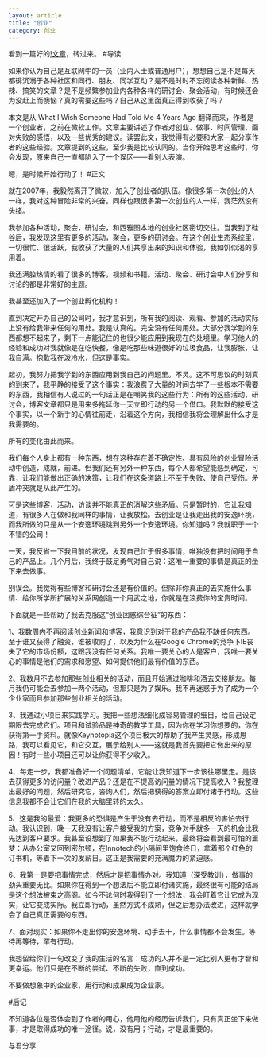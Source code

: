 ```yaml
---
layout: article
title: "创业"
category: 创业
---
```

看到一篇好的[!文章](http://www.cnblogs.com/youxin/archive/2011/11/06/2238535.html)，转过来。
#导读

如果你认为自己是互联网中的一员（业内人士或普通用户），想想自己是不是每天都徘沉溺于各种社区和同行、朋友、同学互动？是不是时时不忘阅读各种新鲜、热辣、搞笑的文章？是不是频繁参加业内各种各样的研讨会、聚会活动，有时候还会为没赶上而懊恼？真的需要这些吗？自己从这里面真正得到收获了吗？

本文是从 What I Wish Someone Had Told Me 4 Years Ago 翻译而来，作者是一个创业者，之前在微软工作。文章主要讲述了作者对创业、做事、时间管理、面对失败的感悟，以及一些优秀的建议。读罢此文，我觉得有必要和大家一起分享作者的这些经验。文章提到的这些，至少我是比较认同的。当你开始思考这些时，你会发现，原来自己一直都陷入了一个误区——看别人表演。

嗯，是时候开始行动了！
#正文

就在2007年，我毅然离开了微软，加入了创业者的队伍。像很多第一次创业的人一样，我对这种冒险非常的兴奋。同样也跟很多第一次创业的人一样，我茫然没有头绪。

我参加各种活动，聚会，研讨会，和西雅图本地的创业社区密切交往。当我到了硅谷后，我发现这里有更多的活动，聚会，更多的研讨会。在这个创业生态系统里，一切很忙、很活跃，我收获了大量的人们共享出来的知识和体验，我如饥似渴的享用着。

我还满腔热情的看了很多的博客，视频和书籍。活动、聚会、研讨会中人们分享和讨论的都是非常好的主题。

我甚至还加入了一个创业孵化机构！

直到决定开办自己的公司时，我才意识到，所有我的阅读、观看、参加的活动实际上没有给我带来任何的用处。我是认真的。完全没有任何用处。大部分我学到的东西都想不起来了，剩下一点能记住的也很少能应用到我现在的处境里。学习他人的经验和成功对我就像是在吃快餐，像是吃那些味道很好的垃圾食品，让我膨胀，让我自满。抱歉我在泼冷水，但这是事实。

起初，我努力把我学到的东西应用到我自己的问题里。不灵。这不可思议的时刻真的到来了，我平静的接受了这个事实：我浪费了大量的时间去学了一些根本不需要的东西，我相信有人说过的一句话正是在嘲笑我的这些行为：所有的这些活动，研讨会，博客文章都只是用来多拖延你一天立即行动的另一个借口。我默默的接受这个事实，以一个新手的心情往前走，沿着这个方向，我相信我将会理解出什么才是我需要的。

所有的变化由此而来。

我们每个人身上都有一种东西，想在这种存在着不确定性、具有风险的创业冒险活动中创造，成就，前进。但我们还有另外一种东西，每个人都希望能感到确定，可靠，让我们能做出正确的决策，让我们在这条道路上不至于失败、使自己受伤。矛盾冲突就是从此产生的。

可是这些博客，活动，访谈并不能真正的消解这些矛盾。只是暂时的，它让我知道，有很多人在做和我同样的事情，让我放松。去创业是让我走出我的安逸环境，而我所做的只是从一个安逸环境跳到另外一个安逸环境。你知道吗？我就职于一个不错的公司！

一天，我反省一下我目前的状况，发现自己忙于很多事情，唯独没有把时间用于自己的产品上。几个月后，我终于鼓足勇气对自己说：这唯一重要的事情是真正的坐下来去做事。

别误会。我觉得有些博客和研讨会还是有价值的。但除非你真正的去实施什么事情、给你所学所扩展的关系网创造一个用武之地，你就是在浪费你的宝贵时间。

下面就是一些帮助了我去克服这“创业困惑综合征”的东西：

1、我数周内不再阅读创业新闻和博客，我意识到对于我的产品我不缺任何东西。至于谁又获得了融资，谁被收购了，以及为什么在Google Chrome的竞争下IE丧失了它的市场份额，这跟我没有任何关系。我唯一要关心的人是客户，我唯一要关心的事情是他们的需求和愿望、如何提供他们最有价值的东西。

2、我数月不去参加那些创业相关的活动，而且开始通过咖啡和酒去交接朋友。每月我仍可能会去参加一两个活动，但那只是为了娱乐。我不再迷惑于为了成为一个企业家而且参加那些创业相关的活动。

3、我通过小项目来实践学习。我把一些想法细化成容易管理的细目，给自己设定期限去完成它们。项目和试验品是神奇的教学工具，因为你在学习你想要的，你在获得第一手资料。就像Keynotopia这个项目极大的帮助了我产生灵感，形成思路，我可以看见它，和它交互，展示给别人——这就是我首先要把它做出来的原因！有时一些小项目还可以让你获得不少收入。

4、每走一步，我都准备好一个问题清单，它能让我知道下一步该往哪里走。是该去获得更多的访问量？改进产品？还是在不提高访问量的情况下提高收入？我整理出最好的问题，然后研究它，咨询人们，然后把获得的答案立即付诸于行动。这些信息我都不会让它们在我的大脑里转的太久。

5、这是我的最爱：我更多的恐惧是产生于没有去行动，而不是相反的害怕去行动。我认识到，晚一天我没有让客户接受我的方案，竞争对手就多一天的机会比我先达到客户要求。我甚至设想到了如果我不能行动起来，最终将会看到最可怕的噩梦：从办公室又回到密尔顿，在Innotech的小隔间里饱食终日，拿着那个红色的订书机，等着下一次的发薪日。这正是我需要的充满魔力的紧迫感。

6、我第一是要把事情完成，然后才是把事情办对。我知道（深受教训），做事的劲头重要无比。如果你在得到一个想法后不能立即付诸实施，最终很有可能的结局是这个想法被束之高阁。如今不论何时我得到了一个想法，我会盯着它让它成为现实，让它变成实际。我立即行动，虽然方式不成熟，但之后想办法改进，这样就学会了自己真正需要的东西。

7、面对现实：如果你不走出你的安逸环境、动手去干，什么事情都不会发生。等待再等待，罕有行动。

我想留给你们一句改变了我的生活的名言：成功的人并不是一定比别人更有才智和更幸运。他们只是在不断的尝试、不断的失败，直到成功。

不要做想象中的企业家，用行动和成果成为企业家。

#后记

不知道各位是否体会到了作者的用心，他用他的经历告诉我们，只有真正坐下来做事，才是取得成功的唯一途径。说，没有用；行动，才是最重要的。

与君分享
